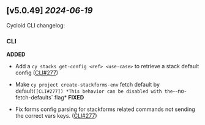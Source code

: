 ## [v5.0.49] _2024-06-19_

Cycloid CLI changelog:

### CLI
**ADDED**
- Add a `cy stacks get-config <ref> <use-case>` to retrieve a stack default config ([CLI#277])

- Make `cy project create-stackforms-env` fetch default by default` ([CLI#277])
*This behavior can be disabled with the `--no-fetch-defaults` flag*
**FIXED**
- Fix forms config parsing for stackforms related commands not sending the correct vars keys. ([CLI#277])


[CLI#277]: https://github.com/cycloidio/cycloid-cli/pull/277
